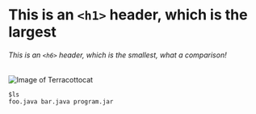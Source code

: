 # This is an `<h1>` header, which is the largest
###### This is an `<h6>` header, which is the smallest, what a comparison!



![Image of Terracottocat](https://octodex.github.com/images/Terracottocat_Single.png)

```
$ls
foo.java bar.java program.jar
```
